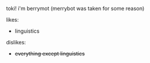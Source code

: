 toki! i'm berrymot (merrybot was taken for some reason)

likes:
- linguistics

dislikes:
- ~~everything except linguistics~~
